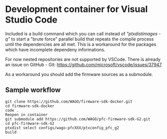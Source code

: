 # Development container for Visual Studio Code
Included is a build command  which you can call instead of *"ptxdistimages -q"* to start a "brute force" parallel build that repeats the compile process until the dependencies are all met. This is a workaround for the packages which have incomplete dependeny informations.


For now nested repositories are not supported by VSCode. There is already an issue on GitHub - Git: 
https://github.com/microsoft/vscode/issues/37947  

As a workaround you should add the firmware sources as a submodule.

## Sample workflow

    git clone https://github.com/WAGO/firmware-sdk-docker.git
    cd firmware-sdk-docker
    code .
    Reopen in container    
    git submodule add https://github.com/WAGO/pfc-firmware-sdk-G2.git
    cd pfc-firmware-sdk-G2
    ptxdist select configs/wago-pfcXXX/ptxconfig_pfc_g2
    build

    

